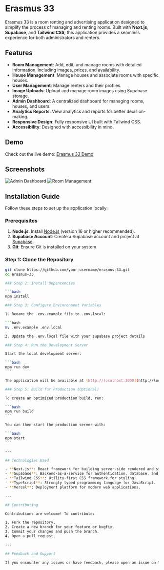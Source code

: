 # Erasmus 33

Erasmus 33 is a room renting and advertising application designed to simplify the process of managing and renting rooms. Built with **Next.js**, **Supabase**, and **Tailwind CSS**, this application provides a seamless experience for both administrators and renters.

## Features

- **Room Management**: Add, edit, and manage rooms with detailed information, including images, prices, and availability.
- **House Management**: Manage houses and associate rooms with specific houses.
- **User Management**: Manage renters and their profiles.
- **Image Uploads**: Upload and manage room images using Supabase storage.
- **Admin Dashboard**: A centralized dashboard for managing rooms, houses, and users.
- **Analytics Reports**: View analytics and reports for better decision-making.
- **Responsive Design**: Fully responsive UI built with Tailwind CSS.
- **Accessibility**: Designed with accessibility in mind.

## Demo

Check out the live demo: [Erasmus 33 Demo](https://demo-nextjs-with-supabase.vercel.app/)

## Screenshots

![Admin Dashboard](https://via.placeholder.com/800x400?text=Admin+Dashboard+Screenshot)
![Room Management](https://via.placeholder.com/800x400?text=Room+Management+Screenshot)

## Installation Guide

Follow these steps to set up the application locally:

### Prerequisites

1. **Node.js**: Install [Node.js](https://nodejs.org/) (version 16 or higher recommended).
2. **Supabase Account**: Create a Supabase account and project at [Supabase](https://supabase.com/).
3. **Git**: Ensure Git is installed on your system.

### Step 1: Clone the Repository

````bash
git clone https://github.com/your-username/erasmus-33.git
cd erasmus-33

### Step 2: Install Depencencies

```bash
npm install

### Step 3: Configure Envinronment Variables

1. Rename the .env.example file to .env.local:

```bash
mv .env.example .env.local

2. Update the .env.local file with your supabase project details

### Step 4: Run the Development Server

Start the local development server:

```bash
npm run dev
```

The application will be available at [http://localhost:3000](http://localhost:3000).

### Step 5: Build for Production (Optional)

To create an optimized production build, run:

```bash
npm run build
```

You can then start the production server with:

```bash
npm start
```

---

## Technologies Used

- **Next.js**: React framework for building server-side rendered and static web applications.
- **Supabase**: Backend-as-a-service for authentication, database, and storage.
- **Tailwind CSS**: Utility-first CSS framework for styling.
- **TypeScript**: Strongly typed programming language for JavaScript.
- **Vercel**: Deployment platform for modern web applications.

---

## Contributing

Contributions are welcome! To contribute:

1. Fork the repository.
2. Create a new branch for your feature or bugfix.
3. Commit your changes and push the branch.
4. Open a pull request.

---

## Feedback and Support

If you encounter any issues or have feedback, please open an issue on the [GitHub repository](https://github.com/Lucascluz/erasmus-33/issues).
````
